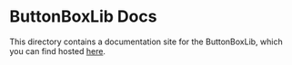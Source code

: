 # ButtonBoxLib Docs

This directory contains a documentation site for the ButtonBoxLib, which you can find hosted [here](https://roboblazers7617.github.io/ButtonBoxLib).
